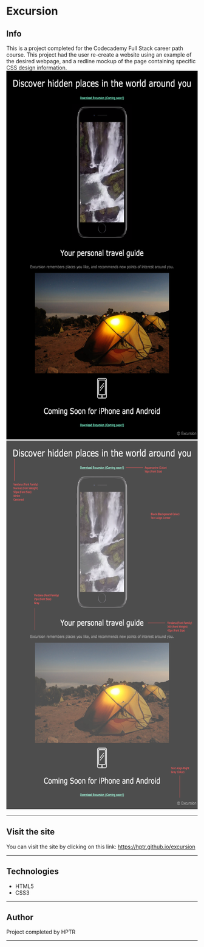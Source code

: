 # Excursion

## Info
This is a project completed for the Codecademy Full Stack career path course. This project had the user re-create a website using an example of the desired webpage, and a redline mockup of the page containing specific CSS design information.
<img src="resources/img/excursion_page.webp" width="640" height="969">
<img src="resources/img/excursion_redline.webp" width="640" height="969">

***

## Visit the site

You can visit the site by clicking on this link: https://hptr.github.io/excursion

***

## Technologies

* HTML5
* CSS3

***

## Author

Project completed by HPTR

***